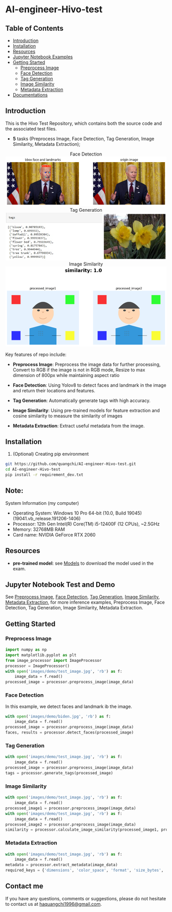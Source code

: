 # AI-engineer-Hivo-test


## Table of Contents
  - [Introduction](#introduction)
  - [Installation](#installation)
  - [Resources](#resources-and-tools)
  - [Jupyter Notebook Examples](#jupyter-notebook-examples)
  - [Getting Started](#getting-started)
    - [Preprocess Image](#Preprocess-Image)
    - [Face Detection](#Face-Detection)
    - [Tag Generation](#Tag-Generation)
    - [Image Similarity](#Image-Similarity)
    - [Metadata Extraction](#Metadata-Extraction)
  - [Documentations](#documentations)

## Introduction
This is the Hivo Test Repository, which contains both the source code and the associated test files.
- **5** tasks
(Preprocess Image, Face Detection, Tag Generation, Image Similarity, Metadata Extraction);

<p align="center">
  Face Detection
    <br>
    <img src="assets/1.png"/>
    <br>
  Tag Generation
    <br>
    <img src="assets/3.jpg"/>
    <br>
  Image Similarity
    <br>
    <img src="assets/2.png"/>
    <br>

<p>

Key features of repo include:

- **Preprocess Image**:  Preprocess the image data for further processing, Convert to RGB if the image is not in RGB mode, Resize to max dimension of 800px while maintaining aspect ratio
  
- **Face Detection**: Using Yolov8 to detect faces and landmark in the image and return their locations and features.

- **Tag Generation**: Automatically generate tags with high accuracy.

- **Image Similarity**: Using pre-trained models for feature extraction and cosine similarity to measure the similarity of images
  
- **Metadata Extraction**: Extract useful metadata from the image.
  
## Installation

1. (Optional) Creating pip environment


```bash
git https://github.com/quangchi/AI-engineer-Hivo-test.git
cd AI-engineer-Hivo-test
pip install -r requirement_dev.txt
```
## Note:
System Information (my computer)
- Operating System: Windows 10 Pro 64-bit (10.0, Build 19045) (19041.vb_release.191206-1406)
- Processor: 12th Gen Intel(R) Core(TM) i5-12400F (12 CPUs), ~2.5GHz
- Memory: 32768MB RAM
- Card name: NVIDIA GeForce RTX 2060
## Resources
- **pre-trained model**: see [Models](https://huggingface.co/quangchi/hivo-pretrained-model/tree/main) to download the model used in the exam.

## Jupyter Notebook Test and  Demo 
See 
[Preprocess Image](https://github.com/quangchi/AI-engineer-Hivo-test/tree/main/Test_1_Preprocess_Image.ipynb),
[Face Detection](https://github.com/quangchi/AI-engineer-Hivo-test/tree/main/Test_2_Face_Detection.ipynb),
[Tag Generation](https://github.com/quangchi/AI-engineer-Hivo-test/tree/main/Test_3_Tag_Generation.ipynb),
[Image Similarity](https://github.com/quangchi/AI-engineer-Hivo-test/tree/main/Test_4_Image_Similarity.ipynb),
[Metadata Extraction](https://github.com/quangchi/AI-engineer-Hivo-test/tree/main/Test_5_Metadata_Extraction.ipynb),
for more inference examples, Preprocess Image, Face Detection, Tag Generation, Image Similarity, Metadata Extraction.

## Getting Started

### Preprocess Image
```python
import numpy as np
import matplotlib.pyplot as plt
from image_processor import ImageProcessor
processor = ImageProcessor()
with open('images/demo/test_image.jpg', 'rb') as f:
    image_data = f.read()
processed_image = processor.preprocess_image(image_data)
```

### Face Detection
In this example, we detect faces and landmark ib the image. 

```python
with open('images/demo/biden.jpg', 'rb') as f:
    image_data = f.read()
processed_image = processor.preprocess_image(image_data)
faces, results = processor.detect_faces(processed_image)
```

### Tag Generation

```python
with open('images/demo/test_image.jpg', 'rb') as f:
    image_data = f.read()
processed_image = processor.preprocess_image(image_data)
tags = processor.generate_tags(processed_image)
```

### Image Similarity

```python
with open('images/demo/test_image.jpg', 'rb') as f:
    image_data = f.read()
processed_image1 = processor.preprocess_image(image_data)
with open('images/demo/test_image.jpg', 'rb') as f:
    image_data = f.read()
processed_image2 = processor.preprocess_image(image_data)
similarity = processor.calculate_image_similarity(processed_image1, processed_image2)
```
### Metadata Extraction

```python
with open('images/demo/test_image.jpg', 'rb') as f:
    image_data = f.read()
metadata = processor.extract_metadata(image_data)
required_keys = {'dimensions', 'color_space', 'format', 'size_bytes', 'dominant_colors'}
```

## Contact me
If you have any questions, comments or suggestions, please do not hesitate to contact us at haquangchi1996@gmail.com.
